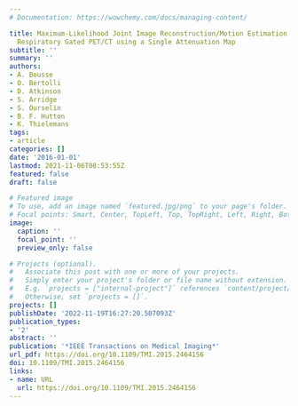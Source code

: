 ```yaml
---
# Documentation: https://wowchemy.com/docs/managing-content/

title: Maximum-Likelihood Joint Image Reconstruction/Motion Estimation in Attenuation-Corrected
  Respiratory Gated PET/CT using a Single Attenuation Map
subtitle: ''
summary: ''
authors:
- A. Bousse
- O. Bertolli
- D. Atkinson
- S. Arridge
- S. Ourselin
- B. F. Hutton
- K. Thielemans
tags:
- article
categories: []
date: '2016-01-01'
lastmod: 2021-11-06T08:53:55Z
featured: false
draft: false

# Featured image
# To use, add an image named `featured.jpg/png` to your page's folder.
# Focal points: Smart, Center, TopLeft, Top, TopRight, Left, Right, BottomLeft, Bottom, BottomRight.
image:
  caption: ''
  focal_point: ''
  preview_only: false

# Projects (optional).
#   Associate this post with one or more of your projects.
#   Simply enter your project's folder or file name without extension.
#   E.g. `projects = ["internal-project"]` references `content/project/deep-learning/index.md`.
#   Otherwise, set `projects = []`.
projects: []
publishDate: '2022-11-19T16:27:20.507093Z'
publication_types:
- '2'
abstract: ''
publication: '*IEEE Transactions on Medical Imaging*'
url_pdf: https://doi.org/10.1109/TMI.2015.2464156
doi: 10.1109/TMI.2015.2464156
links:
- name: URL
  url: https://doi.org/10.1109/TMI.2015.2464156
---
```

